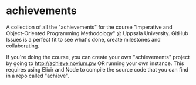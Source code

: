 # achievements

A collection of all the "achievements" for the course
"Imperative and Object-Oriented Programming Methodology" @ Uppsala University.
GitHub Issues is a perfect fit to see what's done, create milestones and
collaborating.

If you're doing the course, you can create your own "achievements" project by
going to http://achieve.novium.pw OR running your own instance. This requires
using Elixir and Node to compile the source code that you can find in a
repo called "achieve".
